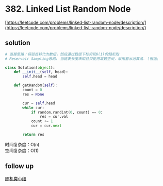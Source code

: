 # 382. Linked List Random Node

[https://leetcode.com/problems/linked-list-random-node/description/](https://leetcode.com/problems/linked-list-random-node/description/)

## solution

```python
# 直接思路：将链表转化为数组，然后通过数组下标实现O(1)的随机取
# Reservoir Sampling思路: 当链表长度未知且只能用常数空间，采用蓄水池算法. (很适合链表无法一次性取到全部, 类似stream)

class Solution(object):
    def __init__(self, head):
        self.head = head

    def getRandom(self):
        count = 0
        res = None

        cur = self.head
        while cur:
            if random.randint(0, count) == 0:
                res = cur.val
            count += 1
            cur = cur.next

        return res
```

时间复杂度：O(n) <br>
空间复杂度：O(1)

## follow up

[随机类小结](./398.%20Random%20Pick%20Index.md)
